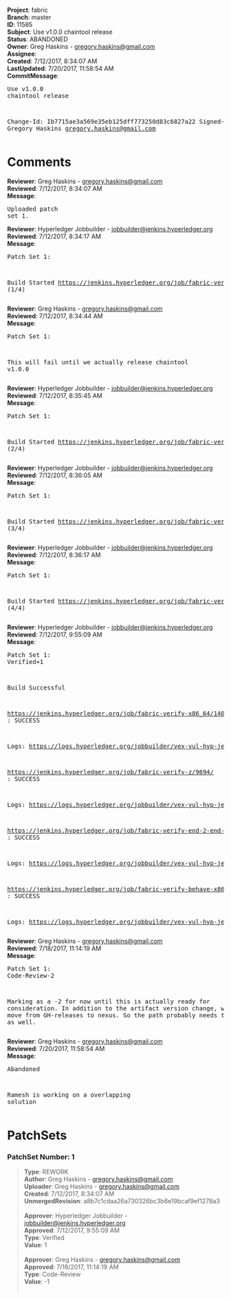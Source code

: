 <strong>Project</strong>: fabric<br><strong>Branch</strong>: master<br><strong>ID</strong>: 11585<br><strong>Subject</strong>: Use v1.0.0 chaintool release<br><strong>Status</strong>: ABANDONED<br><strong>Owner</strong>: Greg Haskins - gregory.haskins@gmail.com<br><strong>Assignee</strong>:<br><strong>Created</strong>: 7/12/2017, 8:34:07 AM<br><strong>LastUpdated</strong>: 7/20/2017, 11:58:54 AM<br><strong>CommitMessage</strong>:<br><pre>Use v1.0.0 chaintool release

Change-Id: Ib7715ae3a569e35eb125dff773250d83c6827a22
Signed-off-by: Gregory Haskins <gregory.haskins@gmail.com>
</pre><h1>Comments</h1><strong>Reviewer</strong>: Greg Haskins - gregory.haskins@gmail.com<br><strong>Reviewed</strong>: 7/12/2017, 8:34:07 AM<br><strong>Message</strong>: <pre>Uploaded patch set 1.</pre><strong>Reviewer</strong>: Hyperledger Jobbuilder - jobbuilder@jenkins.hyperledger.org<br><strong>Reviewed</strong>: 7/12/2017, 8:34:17 AM<br><strong>Message</strong>: <pre>Patch Set 1:

Build Started https://jenkins.hyperledger.org/job/fabric-verify-z/9694/ (1/4)</pre><strong>Reviewer</strong>: Greg Haskins - gregory.haskins@gmail.com<br><strong>Reviewed</strong>: 7/12/2017, 8:34:44 AM<br><strong>Message</strong>: <pre>Patch Set 1:

This will fail until we actually release chaintool v1.0.0</pre><strong>Reviewer</strong>: Hyperledger Jobbuilder - jobbuilder@jenkins.hyperledger.org<br><strong>Reviewed</strong>: 7/12/2017, 8:35:45 AM<br><strong>Message</strong>: <pre>Patch Set 1:

Build Started https://jenkins.hyperledger.org/job/fabric-verify-x86_64/14043/ (2/4)</pre><strong>Reviewer</strong>: Hyperledger Jobbuilder - jobbuilder@jenkins.hyperledger.org<br><strong>Reviewed</strong>: 7/12/2017, 8:36:05 AM<br><strong>Message</strong>: <pre>Patch Set 1:

Build Started https://jenkins.hyperledger.org/job/fabric-verify-end-2-end-x86_64/5546/ (3/4)</pre><strong>Reviewer</strong>: Hyperledger Jobbuilder - jobbuilder@jenkins.hyperledger.org<br><strong>Reviewed</strong>: 7/12/2017, 8:36:17 AM<br><strong>Message</strong>: <pre>Patch Set 1:

Build Started https://jenkins.hyperledger.org/job/fabric-verify-behave-x86_64/8093/ (4/4)</pre><strong>Reviewer</strong>: Hyperledger Jobbuilder - jobbuilder@jenkins.hyperledger.org<br><strong>Reviewed</strong>: 7/12/2017, 9:55:09 AM<br><strong>Message</strong>: <pre>Patch Set 1: Verified+1

Build Successful 

https://jenkins.hyperledger.org/job/fabric-verify-x86_64/14043/ : SUCCESS

Logs: https://logs.hyperledger.org/jobbuilder/vex-yul-hyp-jenkins-1/fabric-verify-x86_64/14043

https://jenkins.hyperledger.org/job/fabric-verify-z/9694/ : SUCCESS

Logs: https://logs.hyperledger.org/jobbuilder/vex-yul-hyp-jenkins-1/fabric-verify-z/9694

https://jenkins.hyperledger.org/job/fabric-verify-end-2-end-x86_64/5546/ : SUCCESS

Logs: https://logs.hyperledger.org/jobbuilder/vex-yul-hyp-jenkins-1/fabric-verify-end-2-end-x86_64/5546

https://jenkins.hyperledger.org/job/fabric-verify-behave-x86_64/8093/ : SUCCESS

Logs: https://logs.hyperledger.org/jobbuilder/vex-yul-hyp-jenkins-1/fabric-verify-behave-x86_64/8093</pre><strong>Reviewer</strong>: Greg Haskins - gregory.haskins@gmail.com<br><strong>Reviewed</strong>: 7/18/2017, 11:14:19 AM<br><strong>Message</strong>: <pre>Patch Set 1: Code-Review-2

Marking as a -2 for now until this is actually ready for consideration.  In addition to the artifact version change, we may also move from GH-releases to nexus.  So the path probably needs to be updated as well.</pre><strong>Reviewer</strong>: Greg Haskins - gregory.haskins@gmail.com<br><strong>Reviewed</strong>: 7/20/2017, 11:58:54 AM<br><strong>Message</strong>: <pre>Abandoned

Ramesh is working on a overlapping solution</pre><h1>PatchSets</h1><h3>PatchSet Number: 1</h3><blockquote><strong>Type</strong>: REWORK<br><strong>Author</strong>: Greg Haskins - gregory.haskins@gmail.com<br><strong>Uploader</strong>: Greg Haskins - gregory.haskins@gmail.com<br><strong>Created</strong>: 7/12/2017, 8:34:07 AM<br><strong>UnmergedRevision</strong>: a8b7c1cdaa26a730326bc3b6e19bcaf9ef1278a3<br><br><strong>Approver</strong>: Hyperledger Jobbuilder - jobbuilder@jenkins.hyperledger.org<br><strong>Approved</strong>: 7/12/2017, 9:55:09 AM<br><strong>Type</strong>: Verified<br><strong>Value</strong>: 1<br><br><strong>Approver</strong>: Greg Haskins - gregory.haskins@gmail.com<br><strong>Approved</strong>: 7/18/2017, 11:14:19 AM<br><strong>Type</strong>: Code-Review<br><strong>Value</strong>: -1<br><br></blockquote>